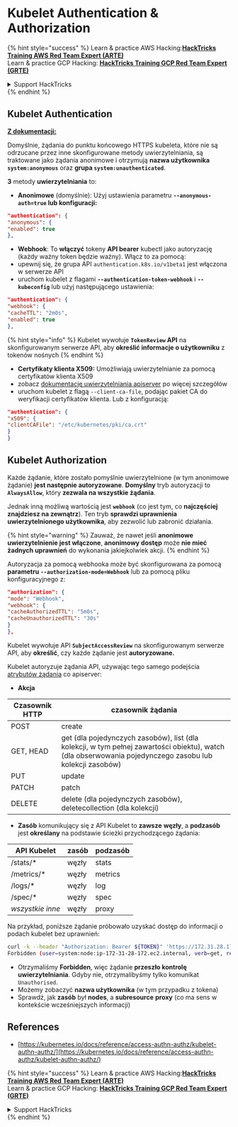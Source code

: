 # Kubelet Authentication & Authorization

{% hint style="success" %}
Learn & practice AWS Hacking:<img src="../../../.gitbook/assets/image (1) (1) (1).png" alt="" data-size="line">[**HackTricks Training AWS Red Team Expert (ARTE)**](https://training.hacktricks.xyz/courses/arte)<img src="../../../.gitbook/assets/image (1) (1) (1).png" alt="" data-size="line">\
Learn & practice GCP Hacking: <img src="../../../.gitbook/assets/image (2).png" alt="" data-size="line">[**HackTricks Training GCP Red Team Expert (GRTE)**<img src="../../../.gitbook/assets/image (2).png" alt="" data-size="line">](https://training.hacktricks.xyz/courses/grte)

<details>

<summary>Support HackTricks</summary>

* Check the [**subscription plans**](https://github.com/sponsors/carlospolop)!
* **Join the** 💬 [**Discord group**](https://discord.gg/hRep4RUj7f) or the [**telegram group**](https://t.me/peass) or **follow** us on **Twitter** 🐦 [**@hacktricks\_live**](https://twitter.com/hacktricks_live)**.**
* **Share hacking tricks by submitting PRs to the** [**HackTricks**](https://github.com/carlospolop/hacktricks) and [**HackTricks Cloud**](https://github.com/carlospolop/hacktricks-cloud) github repos.

</details>
{% endhint %}

## Kubelet Authentication <a href="#kubelet-authentication" id="kubelet-authentication"></a>

[**Z dokumentacji:**](https://kubernetes.io/docs/reference/access-authn-authz/kubelet-authn-authz/)

Domyślnie, żądania do punktu końcowego HTTPS kubeleta, które nie są odrzucane przez inne skonfigurowane metody uwierzytelniania, są traktowane jako żądania anonimowe i otrzymują **nazwa użytkownika `system:anonymous`** oraz **grupa `system:unauthenticated`**.

**3** metody **uwierzytelniania** to:

* **Anonimowe** (domyślnie): Użyj ustawienia parametru **`--anonymous-auth=true` lub konfiguracji:**
```json
"authentication": {
"anonymous": {
"enabled": true
},
```
* **Webhook**: To **włączyć** tokeny **API bearer** kubectl jako autoryzację (każdy ważny token będzie ważny). Włącz to za pomocą:
* upewnij się, że grupa API `authentication.k8s.io/v1beta1` jest włączona w serwerze API
* uruchom kubelet z flagami **`--authentication-token-webhook`** i **`--kubeconfig`** lub użyj następującego ustawienia:
```json
"authentication": {
"webhook": {
"cacheTTL": "2m0s",
"enabled": true
},
```
{% hint style="info" %}
Kubelet wywołuje **`TokenReview` API** na skonfigurowanym serwerze API, aby **określić informacje o użytkowniku** z tokenów nośnych
{% endhint %}

* **Certyfikaty klienta X509:** Umożliwiają uwierzytelnianie za pomocą certyfikatów klienta X509
* zobacz [dokumentację uwierzytelniania apiserver](https://kubernetes.io/docs/reference/access-authn-authz/authentication/#x509-client-certs) po więcej szczegółów
* uruchom kubelet z flagą `--client-ca-file`, podając pakiet CA do weryfikacji certyfikatów klienta. Lub z konfiguracją:
```json
"authentication": {
"x509": {
"clientCAFile": "/etc/kubernetes/pki/ca.crt"
}
}
```
## Kubelet Authorization <a href="#kubelet-authentication" id="kubelet-authentication"></a>

Każde żądanie, które zostało pomyślnie uwierzytelnione (w tym anonimowe żądanie) **jest następnie autoryzowane**. **Domyślny** tryb autoryzacji to **`AlwaysAllow`**, który **zezwala na wszystkie żądania**.

Jednak inną możliwą wartością jest **`webhook`** (co jest tym, co **najczęściej znajdziesz na zewnątrz**). Ten tryb **sprawdzi uprawnienia uwierzytelnionego użytkownika**, aby zezwolić lub zabronić działania.

{% hint style="warning" %}
Zauważ, że nawet jeśli **anonimowe uwierzytelnienie jest włączone**, **anonimowy dostęp** może **nie mieć żadnych uprawnień** do wykonania jakiejkolwiek akcji.
{% endhint %}

Autoryzacja za pomocą webhooka może być skonfigurowana za pomocą **parametru `--authorization-mode=Webhook`** lub za pomocą pliku konfiguracyjnego z:
```json
"authorization": {
"mode": "Webhook",
"webhook": {
"cacheAuthorizedTTL": "5m0s",
"cacheUnauthorizedTTL": "30s"
}
},
```
Kubelet wywołuje API **`SubjectAccessReview`** na skonfigurowanym serwerze API, aby **określić**, czy każde żądanie jest **autoryzowane.**

Kubelet autoryzuje żądania API, używając tego samego podejścia [atrybutów żądania](https://kubernetes.io/docs/reference/access-authn-authz/authorization/#review-your-request-attributes) co apiserver:

* **Akcja**

| Czasownik HTTP | czasownik żądania                                                                                                                                                  |
| -------------- | ------------------------------------------------------------------------------------------------------------------------------------------------------------------ |
| POST           | create                                                                                                                                                            |
| GET, HEAD      | get (dla pojedynczych zasobów), list (dla kolekcji, w tym pełnej zawartości obiektu), watch (dla obserwowania pojedynczego zasobu lub kolekcji zasobów)       |
| PUT            | update                                                                                                                                                            |
| PATCH          | patch                                                                                                                                                             |
| DELETE         | delete (dla pojedynczych zasobów), deletecollection (dla kolekcji)                                                                                              |

* **Zasób** komunikujący się z API Kubelet to **zawsze** **węzły**, a **podzasób** jest **określany** na podstawie ścieżki przychodzącego żądania:

| API Kubelet   | zasób   | podzasób   |
| -------------- | ------- | ---------- |
| /stats/\*     | węzły   | stats      |
| /metrics/\*   | węzły   | metrics    |
| /logs/\*      | węzły   | log        |
| /spec/\*      | węzły   | spec       |
| _wszystkie inne_ | węzły   | proxy      |

Na przykład, poniższe żądanie próbowało uzyskać dostęp do informacji o podach kubelet bez uprawnień:
```bash
curl -k --header "Authorization: Bearer ${TOKEN}" 'https://172.31.28.172:10250/pods'
Forbidden (user=system:node:ip-172-31-28-172.ec2.internal, verb=get, resource=nodes, subresource=proxy)
```
* Otrzymaliśmy **Forbidden**, więc żądanie **przeszło kontrolę uwierzytelniania**. Gdyby nie, otrzymalibyśmy tylko komunikat `Unauthorised`.
* Możemy zobaczyć **nazwa użytkownika** (w tym przypadku z tokena)
* Sprawdź, jak **zasób** był **nodes**, a **subresource** **proxy** (co ma sens w kontekście wcześniejszych informacji)

## References

* [https://kubernetes.io/docs/reference/access-authn-authz/kubelet-authn-authz/](https://kubernetes.io/docs/reference/access-authn-authz/kubelet-authn-authz/)

{% hint style="success" %}
Learn & practice AWS Hacking:<img src="../../../.gitbook/assets/image (1) (1) (1).png" alt="" data-size="line">[**HackTricks Training AWS Red Team Expert (ARTE)**](https://training.hacktricks.xyz/courses/arte)<img src="../../../.gitbook/assets/image (1) (1) (1).png" alt="" data-size="line">\
Learn & practice GCP Hacking: <img src="../../../.gitbook/assets/image (2).png" alt="" data-size="line">[**HackTricks Training GCP Red Team Expert (GRTE)**<img src="../../../.gitbook/assets/image (2).png" alt="" data-size="line">](https://training.hacktricks.xyz/courses/grte)

<details>

<summary>Support HackTricks</summary>

* Sprawdź [**plany subskrypcyjne**](https://github.com/sponsors/carlospolop)!
* **Dołącz do** 💬 [**grupy Discord**](https://discord.gg/hRep4RUj7f) lub [**grupy telegram**](https://t.me/peass) lub **śledź** nas na **Twitterze** 🐦 [**@hacktricks\_live**](https://twitter.com/hacktricks_live)**.**
* **Podziel się trikami hackingowymi, przesyłając PR-y do** [**HackTricks**](https://github.com/carlospolop/hacktricks) i [**HackTricks Cloud**](https://github.com/carlospolop/hacktricks-cloud) repozytoriów na githubie.

</details>
{% endhint %}
